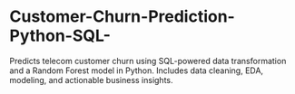 # Customer-Churn-Prediction-Python-SQL-
Predicts telecom customer churn using SQL-powered data transformation and a Random Forest model in Python. Includes data cleaning, EDA, modeling, and actionable business insights.
